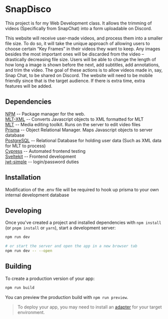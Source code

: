 # SnapDisco

This project is for my Web Development class. It allows the trimming of videos (Specifically from SnapChat) into a form uploadable on Discord.

This website will receive user-made videos, and process them into a smaller file size. To do so, it will take the unique approach of allowing users to choose certain “Key Frames” in their videos they want to keep. Any images besides the most important ones will be discarded from the video – drastically decreasing file size. Users will be able to change the length of how long a image is shown before the next, add subtitles, add annotations, and trim the video. The goal of these actions is to allow videos made in, say, Snap Chat, to be shared on Discord. The website will need to be mobile friendly since that is the target audience. If there is extra time, extra features will be added.


## Dependencies

[NPM](https://www.npmjs.com) -- Package manager for the web.  
[MLT-XML](https://www.npmjs.com/package/mlt-xml) -- Converts Javascript objects to XML formatted for MLT  
[MLT](https://www.mltframework.org) -- Media editing toolkit. Runs on the server to edit video files  
[Prisma](https://www.prisma.io) -- Object Relational Manager. Maps Javascript objects to server database  
[PostgreSQL](https://www.postgresql.org) -- Relational Database for holding user data (Such as XML data for MLT to process)  
[Cypress](https://www.cypress.io) -- Automated frontend testing  
[Sveltekit](https://kit.svelte.dev) -- Frontend development  
[jwt-simple](https://www.npmjs.com/package/jwt-simple) -- login/password duties


## Installation
Modification of the .env file will be required to hook up prisma to your own internal development database


## Developing

Once you've created a project and installed dependencies with `npm install` (or `pnpm install` or `yarn`), start a development server:

```bash
npm run dev

# or start the server and open the app in a new browser tab
npm run dev -- --open
```


## Building

To create a production version of your app:

```bash
npm run build
```

You can preview the production build with `npm run preview`.

> To deploy your app, you may need to install an [adapter](https://kit.svelte.dev/docs/adapters) for your target environment.
